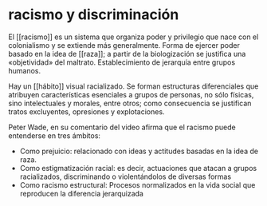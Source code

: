 # racismo y discriminación
El [[racismo]] es un sistema que organiza poder y privilegio que nace con el colonialismo y se extiende más generalmente. Forma de ejercer poder basado en la idea de [[raza]]; a partir de la biologización se justifica una «objetividad» del maltrato. Establecimiento de jerarquía entre grupos humanos.

Hay un [[hábito]] visual racializado. Se forman estructuras diferenciales que atribuyen características esenciales a grupos de personas, no sólo físicas, sino intelectuales y morales, entre otros; como consecuencia se justifican tratos excluyentes, opresiones y explotaciones.

Peter Wade, en su comentario del video afirma que el racismo puede entenderse en tres ámbitos:

- Como prejuicio: relacionado con ideas y actitudes basadas en la idea de raza.
- Como estigmatización racial: es decir, actuaciones que atacan a grupos racializados, discriminando o violentándolos de diversas formas
- Como racismo estructural: Procesos normalizados en la vida social que reproducen la diferencia jerarquizada
